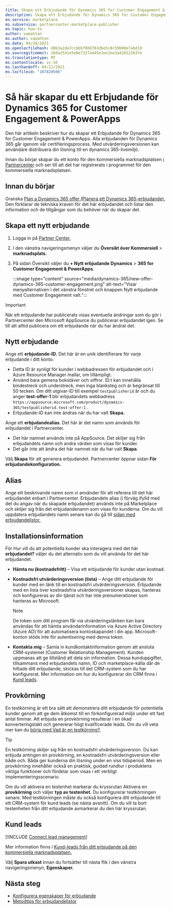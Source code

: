 ```yaml
---
title: Skapa ett Erbjudande för Dynamics 365 for Customer Engagement & PowerApps på Microsoft AppSource (Azure Marketplace).
description: Skapa ett Erbjudande för Dynamics 365 for Customer Engagement & PowerApps på Microsoft AppSource (Azure Marketplace).
ms.service: marketplace
ms.subservice: partnercenter-marketplace-publisher
ms.topic: how-to
author: vamahtan
ms.author: vamahtan
ms.date: 04/20/2021
ms.openlocfilehash: d8b3a2da7ccbbbf866763dbe5c8c59b00e7abd10
ms.sourcegitcommit: 260a2541e5e0e7327a445e1ee1be3ad20122b37e
ms.translationtype: MT
ms.contentlocale: sv-SE
ms.lasthandoff: 04/21/2021
ms.locfileid: "107820506"
---
```

# <a name="how-to-create-a-dynamics-365-for-customer-engagement--powerapps-offer"></a>Så här skapar du ett Erbjudande för Dynamics 365 for Customer Engagement & PowerApps

Den här artikeln beskriver hur du skapar ett Erbjudande för Dynamics 365 for Customer Engagement & PowerApps. Alla erbjudanden för Dynamics 365 går igenom vår certifieringsprocess. Med utvärderingsversionen kan användare distribuera din lösning till en dynamics 365-livemiljö.

Innan du börjar skapar du ett konto för den kommersiella marknadsplatsen [i Partnercenter](partner-center-portal/create-account.md) och ser till att det har registrerats i programmet för den kommersiella marknadsplatsen.

## <a name="before-you-begin"></a>Innan du börjar

Granska [Plan a Dynamics 365 offer (Planera ett Dynamics 365-erbjudande).](marketplace-dynamics-365.md) Den förklarar de tekniska kraven för det här erbjudandet och listar den information och de tillgångar som du behöver när du skapar det.

## <a name="create-a-new-offer"></a>Skapa ett nytt erbjudande

1. Logga in på [Partner Center.](https://partner.microsoft.com/dashboard/home)
2. I den vänstra navigeringsmenyn väljer du **Översikt över Kommersiell**  >  **marknadsplats.**
3. På sidan Översikt väljer du **+ Nytt erbjudande Dynamics**  >  **365 for Customer Engagement & PowerApps**.

    :::image type="content" source="media/dynamics-365/new-offer-dynamics-365-customer-engagement.png" alt-text="Visar menyalternativen i det vänstra fönstret och knappen Nytt erbjudande med Customer Engagement valt.":::

> [!IMPORTANT]
> När ett erbjudande har publicerats visas eventuella ändringar som du gör i Partnercenter den Microsoft AppSource du publicerar erbjudandet igen. Se till att alltid publicera om ett erbjudande när du har ändrat det.

## <a name="new-offer"></a>Nytt erbjudande

Ange ett **erbjudande-ID.** Det här är en unik identifierare för varje erbjudande i ditt konto.

- Detta ID är synligt för kunder i webbadressen för erbjudandet och i Azure Resource Manager mallar, om tillämpligt.
- Använd bara gemena bokstäver och siffror. ID:t kan innehålla bindestreck och understreck, men inga blanksteg och är begränsat till 50 tecken. Om ditt utgivar-ID till exempel `testpublisherid` är och du anger **test-offer-1** blir erbjudandets webbadress `https://appsource.microsoft.com/product/dynamics-365/testpublisherid.test-offer-1` .
- Erbjudande-ID kan inte ändras när du har valt **Skapa.**

Ange ett **erbjudandealias**. Det här är det namn som används för erbjudandet i Partnercenter.

- Det här namnet används inte på AppSource. Det skiljer sig från erbjudandets namn och andra värden som visas för kunder.
- Det går inte att ändra det här namnet när du har valt **Skapa**.

Välj **Skapa** för att generera erbjudandet. Partnercenter öppnar sidan **För erbjudandekonfiguration.**

## <a name="alias"></a>Alias

Ange ett beskrivande namn som vi använder för att referera till det här erbjudandet enbart i Partnercenter. Erbjudandets alias (i förväg ifylld med det du angav när du skapade erbjudandet) används inte på Marketplace och skiljer sig från det erbjudandenamn som visas för kunderna. Om du vill uppdatera erbjudandets namn senare kan du gå till [sidan med erbjudandelistor.](dynamics-365-customer-engage-offer-listing.md)

## <a name="setup-details"></a>Installationsinformation

För Hur vill du att potentiella kunder ska interagera med det här **erbjudandet?** väljer du det alternativ som du vill använda för det här erbjudandet.

- **Hämta nu (kostnadsfritt)** – Visa ett erbjudande för kunder utan kostnad.
- **Kostnadsfri utvärderingsversion (lista)** – Ange ditt erbjudande för kunder med en länk till en kostnadsfri utvärderingsversion. Erbjudande med en lista över kostnadsfria utvärderingsversioner skapas, hanteras och konfigureras av din tjänst och har inte prenumerationer som hanteras av Microsoft.

    > [!NOTE]
    > De token som ditt program får via utvärderingslänken kan bara användas för att hämta användarinformation via Azure Active Directory (Azure AD) för att automatisera kontoskapandet i din app. Microsoft-konton stöds inte för autentisering med denna token.

- **Kontakta mig** – Samla in kundkontaktinformation genom att ansluta CRM-systemet (Customer Relationship Management). Kunden uppmanas att ge tillstånd att dela sin information. Dessa kunduppgifter, tillsammans med erbjudandets namn, ID och marketplace-källa där de hittade ditt erbjudande, skickas till det CRM-system som du har konfigurerat. Mer information om hur du konfigurerar din CRM finns i [Kund leads](#customer-leads).

## <a name="test-drive"></a>Provkörning

En testkörning är ett bra sätt att demonstrera ditt erbjudande för potentiella kunder genom att ge dem åtkomst till en förkonfigurerad miljö under ett fast antal timmar. Att erbjuda en provkörning resulterar i en ökad konverteringstakt och genererar högt kvalificerade leads. Om du vill veta mer kan du [börja med Vad är en testkörning?](what-is-test-drive.md).

> [!TIP]
> En testkörning skiljer sig från en kostnadsfri utvärderingsversion. Du kan erbjuda antingen en provkörning, en kostnadsfri utvärderingsversion eller både och. Båda ger kunderna din lösning under en viss tidsperiod. Men en provkörning innehåller också en praktisk, guidad rundtur i produktens viktiga funktioner och fördelar som visas i ett verkligt implementeringsscenario.

Om du vill aktivera en testenhet markerar du kryssrutan Aktivera en **provkörning** och väljer **typ av testenhet.** Du konfigurerar testkörningen senare. Med testkörningen måste du också konfigurera ditt erbjudande till ett CRM-system för kund leads (se nästa avsnitt). Om du vill ta bort testenheten från ditt erbjudande avmarkerar du den här kryssrutan.

## <a name="customer-leads"></a>Kund leads

[!INCLUDE [Connect lead management](partner-center-portal/includes/connect-lead-management.md)]

Mer information finns i [Kund-leads från ditt erbjudande på den kommersiella marknadsplatsen.](partner-center-portal/commercial-marketplace-get-customer-leads.md)

Välj **Spara utkast** innan du fortsätter till nästa flik i den vänstra navigeringsmenyn, **Egenskaper.**

## <a name="next-steps"></a>Nästa steg

- [Konfigurera egenskaper för erbjudande](dynamics-365-customer-engage-properties.md)
- [Metodtips för erbjudandelistor](gtm-offer-listing-best-practices.md)